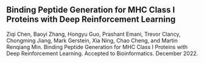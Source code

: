 ## Binding Peptide Generation for MHC Class I Proteins with Deep Reinforcement Learning

Ziqi Chen, Baoyi Zhang, Hongyu Guo, Prashant Emani, Trevor Clancy, Chongming Jiang, Mark Gerstein, Xia Ning, Chao Cheng, and Martin Renqiang Min.
Binding Peptide Generation for MHC Class I Proteins with Deep Reinforcement Learning.
Accepted to Bioinformatics. December 2022.
